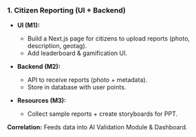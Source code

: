 ### 1. Citizen Reporting (UI + Backend)

* **UI (M1):**

  * Build a Next.js page for citizens to upload reports (photo, description, geotag).
  * Add leaderboard & gamification UI.
* **Backend (M2):**

  * API to receive reports (photo + metadata).
  * Store in database with user points.
* **Resources (M3):**

  * Collect sample reports + create storyboards for PPT.

**Correlation:** Feeds data into AI Validation Module & Dashboard.